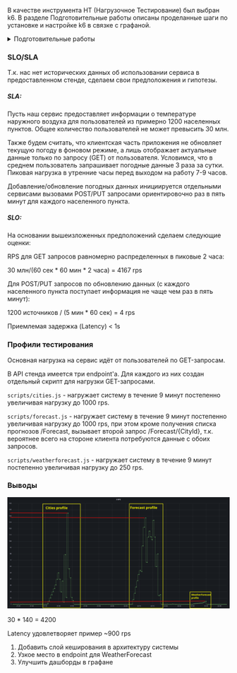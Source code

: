 В качестве инструмента НТ (Нагрузочное Тестирование) был выбран k6. 
В разделе Подготовительные работы описаны проделанные шаги по установке и настройке k6 в связке с графаной.

<details>
  <summary>Подготовительные работы</summary>

#### Установка инструмента НТ


Установим k6, следуя официальной документации

https://k6.io/docs/get-started/installation/

На выбранной VM, с которой будет проводиться НТ, в качестве ОС установлена Ubuntu, поэтому

```console
sudo gpg -k
sudo gpg --no-default-keyring --keyring /usr/share/keyrings/k6-archive-keyring.gpg --keyserver hkp://keyserver.ubuntu.com:80 --recv-keys C5AD17C747E3415A3642D57D77C6C491D6AC1D69
echo "deb [signed-by=/usr/share/keyrings/k6-archive-keyring.gpg] https://dl.k6.io/deb stable main" | sudo tee /etc/apt/sources.list.d/k6.list
sudo apt-get update
sudo apt-get install k6
```
Результаты нагрузочного тестирования хочется также отображать в нашей "коммунальной" графане для курса по SRE.
В k6 опция output по умолчанию использует time-series базу данных Influxdb, установим её

```console
wget -q https://repos.influxdata.com/influxdata-archive_compat.key
echo '393e8779c89ac8d958f81f942f9ad7fb82a25e133faddaf92e15b16e6ac9ce4c influxdata-archive_compat.key' | sha256sum -c && cat influxdata-archive_compat.key | gpg --dearmor | sudo tee /etc/apt/trusted.gpg.d/influxdata-archive_compat.gpg > /dev/null
echo 'deb [signed-by=/etc/apt/trusted.gpg.d/influxdata-archive_compat.gpg] https://repos.influxdata.com/debian stable main' | sudo tee /etc/apt/sources.list.d/influxdata.list

sudo apt-get update && sudo apt-get install influxdb2
```

Однако, так устанавливается InfluxDB v2.7.4, когда как k6 из под коробки работает с первой мажорной версией InfluxDB.
Выберем путь установки доп. расширения для k6 для работы с InfluxDB v2 вместо откатки до первой версии.
Сначала ставим утилиту xk6, которая затем позволит установить само расширение

https://github.com/grafana/xk6#install

Репозиторий с расширением и документация по установке

https://github.com/grafana/xk6-output-influxdb


Для второй версии InfluxDB необходимо завести организацию и бакет. 
Проще всего это сделать через её веб-интерфейс, перейдя в браузере по адресу

[http://{VM_IP_ADDRESS}:8086]()


Среди готовых дашбордов для k6 с источником данных из InfluxDB v2 на сайте графаны есть 

https://grafana.com/grafana/dashboards/19431-my-k6-dashboard2/

Создаем дашборд, импортируя его ID (19431).
Заголовки частично на корейском языке, редактируем, переводя в переводчике.


```console
K6_INFLUXDB_ORGANIZATION=<insert-here-org-name> \
K6_INFLUXDB_BUCKET=<insert-here-bucket-name> \
K6_INFLUXDB_TOKEN=<insert-here-valid-token> \
./k6 run -o xk6-influxdb=http://localhost:8086 scripts/script.js
```

Файл `scripts/script.js` содержит базовый "Hello World" для k6, но его достаточно, 
чтобы увидеть первые данные в нашей графане.


#### Подготовка данных

Сделать выгрузку городов возможно проще сделать через psql или pgadmin, 
но для практики работы с k6 создадим отдельный k6-скрипт, 
который добавит все населенные пункты `data/geo_names_list.txt` через API приложения.



В `config.yaml` пропишем hostname (потребуется для передачи нужных Headers в запросах), и address - адрес тестируемого API.
Чтобы не хранить `config.yaml` явно в репозитории он помещен в .gitignore, сам файл нужно создавать из его шаблона `config.yaml.template`

Чтобы k6 мог парсить YAML конфиг, необходимо установить следующее расширение

https://github.com/szkiba/xk6-yaml

Согласно README репозитория xk6-yaml для установки запускаем
```console
xk6 build --with github.com/szkiba/xk6-yaml@latest
```
Но xk6 пересобирает бинарник k6, в котором после пересборки потеряется расширение для influx-db. 
Воспользуемся тем, что `--with` поддерживает многократный вызов и соберем единый k6

```console
xk6 build --with github.com/grafana/xk6-output-influxdb --with github.com/szkiba/xk6-yaml@latest
```

Теперь всё готово для нагрузочного тестирования нашего стенда.
</details>

### SLO/SLA

Т.к. нас нет исторических данных об использовании сервиса в предоставленном стенде, сделаем свои предположения и гипотезы.

##### SLA:
Пусть наш сервис предоставляет информации о температуре наружного воздуха для пользователей из примерно 1200 населенных пунктов.
Общее количество пользователей не может превысить 30 млн.

Также будем считать, что клиентская часть приложения не обновляет текущую погоду в фоновом режиме, 
а лишь отображает актуальные данные только по запросу (GET) от пользователя.
Условимся, что в среднем пользователь запрашивает погодные данные 3 раза за сутки.
Пиковая нагрузка в утренние часы перед выходом на работу 7-9 часов.

Добавление/обновление погодных данных инициируется отдельными сервисами вызовами POST/PUT запросами ориентировочно раз в пять минут для каждого населенного пункта.

##### SLO: 
На основании вышеизложенных предположений сделаем следующие оценки:

RPS для GET запросов равномерно распределенных в пиковые 2 часа:

30 млн/(60 сек * 60 мин * 2 часа) = 4167 rps

Для POST/PUT запросов по обновлению данных (с каждого населенного пункта поступает информация не чаще чем раз в пять минут):

1200 источников / (5 мин * 60 сек) = 4 rps

Приемлемая задержка (Latency)  < 1s

### Профили тестирования

Основная нагрузка на сервис идёт от пользователей по GET-запросам.

В API стенда имеется три endpoint'a. Для каждого из них создан отдельный скрипт для нагрузки GET-запросами.

`scripts/cities.js` - нагружает систему в течение 9 минут постепенно увеличивая нагрузку до 1000 rps.

`scripts/forecast.js` - нагружает систему в течение 9 минут постепенно увеличивая нагрузку до 1000 rps, при этом кроме получения списка прогнозов /Forecast, вызывает второй запрос /Forecast/{CityId}, т.к. вероятнее всего на стороне клиента потребуются данные с обоих запросов.

`scripts/weatherforecast.js` - нагружает систему в течение 9 минут постепенно увеличивая нагрузку до 250 rps.

### Выводы

![image](plots/rps_overview.png)

30 * 140 = 4200

Latency удовлетворяет пример ~900 rps

1. Добавить слой кеширования в архитектуру системы
2. Узкое место в endpoint для WeatherForecast
3. Улучшить дашборды в графане

